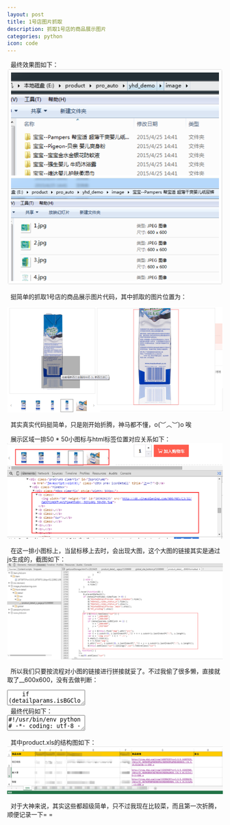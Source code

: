 ```yaml
---
layout: post
title: 1号店图片抓取
description: 抓取1号店的商品展示图片
categories: python
icon: code
---
```

&nbsp;&nbsp;最终效果图如下：
<img src="/images/20150425/grab-02.png" alt="抓取图片结果"/>


&nbsp;&nbsp;挺简单的抓取1号店的商品展示图片代码，其中抓取的图片位置为：

<img src="/images/20150425/grab-01.png" alt="抓取图片的位置"/>

&nbsp;&nbsp;其实真实代码挺简单，只是刚开始折腾，神马都不懂，o(︶︿︶)o 唉

&nbsp;&nbsp;展示区域一排50 * 50小图标与<xcode>html</xcode>标签位置对应关系如下：
<img src="/images/20150425/grab-06.png" alt="展示区与html标签对应关系"/>

&nbsp;&nbsp;在这一排小图标上，当鼠标移上去时，会出现大图，这个大图的链接其实是通过<xcode>js</xcode>生成的，截图如下：
<img src="/images/20150425/grab-05.png" alt="展示区与html标签对应关系"/>

&nbsp;&nbsp;所以我们只要按流程对小图的链接进行拼接就妥了。不过我偷了很多懒，直接就取了<xcode>__600x600</xcode>，没有去做判断：

<div class="article_content">
<textarea name="dp-code" class="js" >
    if (detailparams.isBGCloth == 1) {
        n = "_600x600";
        y = "_332*464"
    }
</textarea>
</div>
&nbsp;&nbsp;最终代码如下：

<div class="article_content">
<textarea name="dp-code" class="python" >
#!/usr/bin/env python
# -*- coding: utf-8 -*-
"""
__title__ = ''
__author__ = 'wait'
__time__ = '2015/4/25'
"""

import os
from xlrd import open_workbook
import requests
from lxml import etree
import urllib


def download_img():
    book = open_workbook("./product.xls")
    top_dir = "./image/"
    if not os.path.isdir(top_dir):
        os.mkdir(top_dir)
    # 读取所有sheet
    for sheet in book.sheets():
        mid_dir = top_dir + sheet.name + "--"
        row_num = sheet.nrows
        cur_row = 1
        while cur_row < row_num:
            image_dir = sheet.cell(cur_row, 0).value
            # 去掉路径不合法字符
            image_dir = image_dir.replace("/", "-")
            image_dir = image_dir.replace("*", "x")
            now_dir = mid_dir + image_dir
            now_dir = now_dir.strip()
            if not os.path.isdir(now_dir):
                os.mkdir(now_dir)
            if os.path.isdir(now_dir):
                url = sheet.cell(cur_row, 6).value
                r = requests.get(url)
                page = etree.HTML(r.text)
                image_urls = page.xpath("//div[@id='jsproCrumb']/div[@class='hideBox']/div[@class='mBox clearfix']/b/img")
                print 'image:', image_urls
                index = 1
                for href in image_urls:
                    z = href.attrib['src']
                    n = "_600x600"
                    suffix = z[z.rindex("."):len(z)]
                    c = z[0:z.rindex("_")] + n + suffix
                    urllib.urlretrieve(c, now_dir + "/" + str(index) + suffix)
                    index += 1
                    print c
                # print url
            cur_row += 1


def main():
    download_img()


if __name__ == '__main__':
    main()
</textarea>
</div>

&nbsp;&nbsp;其中<xcode>product.xls</xcode>的结构图如下：
<img src="/images/20150425/grab-07.png" alt="product.xls结构图"/>

&nbsp;&nbsp;对于大神来说，其实这些都超级简单，只不过我现在比较菜，而且第一次折腾，顺便记录一下= =
